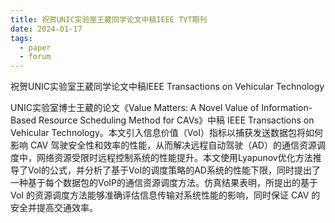 ```yaml
---
title: 祝贺UNIC实验室王葳同学论文中稿IEEE TVT期刊
date: 2024-01-17
tags:
  - paper
  - forum
---
```


祝贺UNIC实验室王葳同学论文中稿IEEE Transactions on Vehicular Technology

<!--more-->

UNIC实验室博士王葳的论文《Value Matters: A Novel Value of Information-Based Resource Scheduling Method for CAVs》中稿 IEEE Transactions on Vehicular Technology。本文引入信息价值（VoI）指标以捕获发送数据包将如何影响 CAV 驾驶安全性和效率的性能，从而解决远程自动驾驶（AD）的通信资源调度中，网络资源受限时远程控制系统的性能提升。本文使用Lyapunov优化方法推导了VoI的公式，并分析了基于VoI的调度策略的AD系统的性能下限，同时提出了一种基于每个数据包的VoIP的通信资源调度方法。仿真结果表明，所提出的基于 VoI 的资源调度方法能够准确评估信息传输对系统性能的影响，同时保证 CAV 的安全并提高交通效率。
